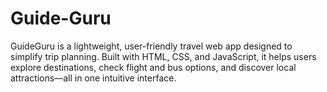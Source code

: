 # Guide-Guru
GuideGuru is a lightweight, user-friendly travel web app designed to simplify trip planning. Built with HTML, CSS, and JavaScript, it helps users explore destinations, check flight and bus options, and discover local attractions—all in one intuitive interface.
